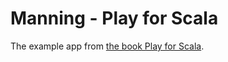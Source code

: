 Manning - Play for Scala
=====================================

The example app from [the book Play for Scala](http://www.manning.com/hilton/).

